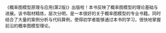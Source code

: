 《概率图模型原理与应用(第2版)》出版啦！本书反映了概率图模型的理论基础与进展。该书取材精炼，层次分明，是一本很好的关于概率图模型的专业书籍。同时结合了大量的案例分析与代码算例，使得初学者能够通过本书的学习，很快地掌握前沿的概率图模型理论。 
